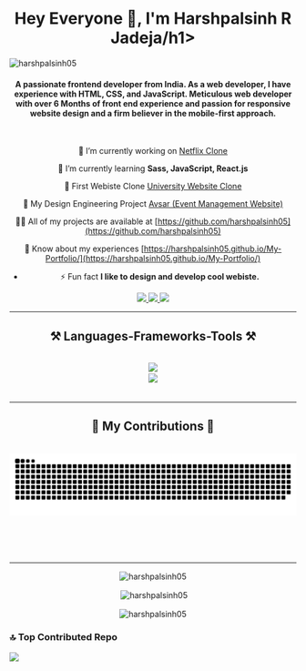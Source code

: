 <h1 align="center">
    <h1 align="center">Hey Everyone 👋, I'm Harshpalsinh R Jadeja/h1>
</h1>

<p align="left"> <img src="https://komarev.com/ghpvc/?username=harshpalsinh05&label=Profile%20views&color=0e75b6&style=flat" alt="harshpalsinh05" /> </p>

<h4 align="center">A passionate frontend developer from India. As a web developer, I have experience with HTML, CSS, and JavaScript. Meticulous web developer with over 6 Months of front end experience and passion for responsive website design and a firm believer in the mobile-first approach.</h4>

<br/>

<div align="center">
 
 🔭 I’m currently working on [Netflix Clone](https://harshpalsinh05.github.io/Netflix-Clone/)
 
 🌱 I’m currently learning **Sass, JavaScript, React.js**

 👯 First Webiste Clone [University Website Clone](https://harshpalsinh05.github.io/A-University-Website/)

 🌃 My Design Engineering Project [Avsar (Event Management Website)](https://harshpalsinh05.github.io/Avasar/)

👨‍💻 All of my projects are available at [https://github.com/harshpalsinh05](https://github.com/harshpalsinh05)


 📄 Know about my experiences [https://harshpalsinh05.github.io/My-Portfolio/](https://harshpalsinh05.github.io/My-Portfolio/)

- ⚡ Fun fact **I like to design and develop cool webiste.**
 
 </div>
 
<div align="center"> 
  <a href="mailto: hrjadeja02@gmail.com">
    <img src="https://img.shields.io/badge/Gmail-333333?style=for-the-badge&logo=gmail&logoColor=red" />
  </a>
  <a href="https://www.linkedin.com/in/harshpalsinh-r-jadeja-131036243" target="_blank">
    <img src="https://img.shields.io/badge/LinkedIn-0077B5?style=for-the-badge&logo=linkedin&logoColor=white" target="_blank" />
  </a>
  <a href="https://harshpalsinh05.github.io/My-Portfolio/" target="_blank">
     <img src="https://img.shields.io/badge/Portfolio-FF5722?style=for-the-badge&logo=todoist&logoColor=white" target="_blank" /> <!-- sqlite, safari, google-chrome are other good icon options -->
  </a>
</div>

 <hr/>
 
<h2 align="center">⚒️ Languages-Frameworks-Tools ⚒️</h2>
<br/>
<div align="center">
    <img src="https://skillicons.dev/icons?i=html,css,javascript,tailwind,sass,express,react" /><br>
    <img src="https://skillicons.dev/icons?i=express,mongodb,bootstrap,mysql,nodejs,github,vscode,git" />
</div>

<br/>
<hr/>

<div align="center">
  <h2>🐍 My Contributions 🐍</h2>
  <br>
  <img alt="snake eating my contributions" src="https://raw.githubusercontent.com/salesp07/salesp07/output/github-contribution-grid-snake.svg" />
  
  <br/><br/><br/>
</div>

<hr/>

<p align="center"><img align="center" src="https://github-readme-stats.vercel.app/api/top-langs?username=harshpalsinh05&show_icons=true&theme=tokyonight&text_color=8b0495&hide_border=true&locale=en&layout=compact" alt="harshpalsinh05" /></p>

<p align="center">&nbsp;<img align="center" src="https://github-readme-stats.vercel.app/api?username=harshpalsinh05&show_icons=true&text_color=8a0094&locale=en" alt="harshpalsinh05" /></p>

<p align="center"><img align="center" src="https://github-readme-streak-stats.herokuapp.com/?user=harshpalsinh05&theme=dark" alt="harshpalsinh05" /></p>

### 🔝 Top Contributed Repo
 ![](https://github-contributor-stats.vercel.app/api?username=harshpalsinh05&limit=5&theme=flat&combine_all_yearly_contributions=true) 


